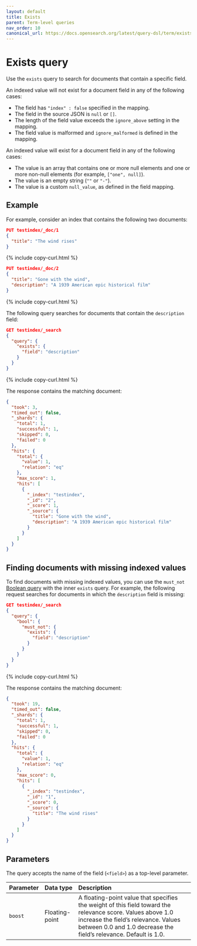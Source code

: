 ```yaml
---
layout: default
title: Exists
parent: Term-level queries
nav_order: 10
canonical_url: https://docs.opensearch.org/latest/query-dsl/term/exists/
---
```


# Exists query

Use the `exists` query to search for documents that contain a specific field.

An indexed value will not exist for a document field in any of the following cases:

- The field has `"index" : false` specified in the mapping.
- The field in the source JSON is `null` or `[]`.
- The length of the field value exceeds the `ignore_above` setting in the mapping.
- The field value is malformed and `ignore_malformed` is defined in the mapping.

An indexed value will exist for a document field in any of the following cases:

- The value is an array that contains one or more null elements and one or more non-null elements (for example, `["one", null]`).
- The value is an empty string (`""` or `"-"`).
- The value is a custom `null_value`, as defined in the field mapping.


## Example

For example, consider an index that contains the following two documents:

```json
PUT testindex/_doc/1
{
  "title": "The wind rises"
}
```
{% include copy-curl.html %}

```json
PUT testindex/_doc/2
{
  "title": "Gone with the wind",
  "description": "A 1939 American epic historical film"
}
```
{% include copy-curl.html %}

The following query searches for documents that contain the `description` field:

```json
GET testindex/_search
{
  "query": {
    "exists": {
      "field": "description"
    }
  }
}
```
{% include copy-curl.html %}

The response contains the matching document:

```json
{
  "took": 3,
  "timed_out": false,
  "_shards": {
    "total": 1,
    "successful": 1,
    "skipped": 0,
    "failed": 0
  },
  "hits": {
    "total": {
      "value": 1,
      "relation": "eq"
    },
    "max_score": 1,
    "hits": [
      {
        "_index": "testindex",
        "_id": "2",
        "_score": 1,
        "_source": {
          "title": "Gone with the wind",
          "description": "A 1939 American epic historical film"
        }
      }
    ]
  }
}
```

## Finding documents with missing indexed values

To find documents with missing indexed values, you can use the `must_not` [Boolean query]({{site.url}}{{site.baseurl}}/query-dsl/compound/bool/) with the inner `exists` query. For example, the following request searches for documents in which the `description` field is missing:

```json
GET testindex/_search
{
  "query": {
    "bool": {
      "must_not": {
        "exists": {
          "field": "description"
        }
      }
    }
  }
}
```
{% include copy-curl.html %}

The response contains the matching document:

```json
{
  "took": 19,
  "timed_out": false,
  "_shards": {
    "total": 1,
    "successful": 1,
    "skipped": 0,
    "failed": 0
  },
  "hits": {
    "total": {
      "value": 1,
      "relation": "eq"
    },
    "max_score": 0,
    "hits": [
      {
        "_index": "testindex",
        "_id": "1",
        "_score": 0,
        "_source": {
          "title": "The wind rises"
        }
      }
    ]
  }
}
```

## Parameters

The query accepts the name of the field (`<field>`) as a top-level parameter.

Parameter | Data type | Description
:--- | :--- | :---
`boost` | Floating-point | A floating-point value that specifies the weight of this field toward the relevance score. Values above 1.0 increase the field’s relevance. Values between 0.0 and 1.0 decrease the field’s relevance. Default is 1.0.
